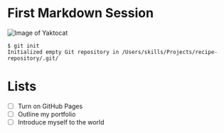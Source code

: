 # First Markdown Session
![Image of Yaktocat](https://octodex.github.com/images/yaktocat.png)

```
$ git init
Initialized empty Git repository in /Users/skills/Projects/recipe-repository/.git/
```
# Lists
- [ ] Turn on GitHub Pages
- [ ] Outline my portfolio
- [ ] Introduce myself to the world